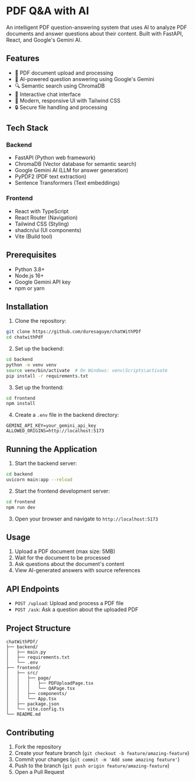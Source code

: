 # PDF Q&A with AI

An intelligent PDF question-answering system that uses AI to analyze PDF documents and answer questions about their content. Built with FastAPI, React, and Google's Gemini AI.

## Features

- 📄 PDF document upload and processing
- 🤖 AI-powered question answering using Google's Gemini
- 🔍 Semantic search using ChromaDB
- 💬 Interactive chat interface
- 🎨 Modern, responsive UI with Tailwind CSS
- 🔒 Secure file handling and processing

## Tech Stack

### Backend
- FastAPI (Python web framework)
- ChromaDB (Vector database for semantic search)
- Google Gemini AI (LLM for answer generation)
- PyPDF2 (PDF text extraction)
- Sentence Transformers (Text embeddings)

### Frontend
- React with TypeScript
- React Router (Navigation)
- Tailwind CSS (Styling)
- shadcn/ui (UI components)
- Vite (Build tool)

## Prerequisites

- Python 3.8+
- Node.js 16+
- Google Gemini API key
- npm or yarn

## Installation

1. Clone the repository:
```bash
git clone https://github.com/duresaguye/chatWithPDf
cd chatwithPdf
```

2. Set up the backend:
```bash
cd backend
python -m venv venv
source venv/bin/activate  # On Windows: venv\Scripts\activate
pip install -r requirements.txt
```

3. Set up the frontend:
```bash
cd frontend
npm install
```

4. Create a `.env` file in the backend directory:
```env
GEMINI_API_KEY=your_gemini_api_key
ALLOWED_ORIGINS=http://localhost:5173
```

## Running the Application

1. Start the backend server:
```bash
cd backend
uvicorn main:app --reload
```

2. Start the frontend development server:
```bash
cd frontend
npm run dev
```

3. Open your browser and navigate to `http://localhost:5173`

## Usage

1. Upload a PDF document (max size: 5MB)
2. Wait for the document to be processed
3. Ask questions about the document's content
4. View AI-generated answers with source references

## API Endpoints

- `POST /upload`: Upload and process a PDF file
- `POST /ask`: Ask a question about the uploaded PDF

## Project Structure


```
chatWithPDf/
├── backend/
│   ├── main.py
│   ├── requirements.txt
│   └── .env
├── frontend/
│   ├── src/
│   │   ├── page/
│   │   │   ├── PDFUploadPage.tsx
│   │   │   └── QAPage.tsx
│   │   ├── components/
│   │   └── App.tsx
│   ├── package.json
│   └── vite.config.ts
└── README.md
```

## Contributing

1. Fork the repository
2. Create your feature branch (`git checkout -b feature/amazing-feature`)
3. Commit your changes (`git commit -m 'Add some amazing feature'`)
4. Push to the branch (`git push origin feature/amazing-feature`)
5. Open a Pull Request

